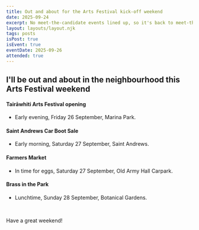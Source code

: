 ```yaml
---
title: Out and about for the Arts Festival kick-off weekend
date: 2025-09-24
excerpt: No meet-the-candidate events lined up, so it's back to meet-the-people.
layout: layouts/layout.njk
tags: posts
isPost: true
isEvent: true
eventDate: 2025-09-26
attended: true
---
```


## I'll be out and about in the neighbourhood this Arts Festival weekend

#### Tairāwhiti Arts Festival opening
- Early evening, Friday 26 September, Marina Park.

#### Saint Andrews Car Boot Sale
- Early morning, Saturday 27 September, Saint Andrews.

#### Farmers Market
- In time for eggs, Saturday 27 September, Old Army Hall Carpark.

#### Brass in the Park
- Lunchtime, Sunday 28 September, Botanical Gardens.

&nbsp;

Have a great weekend!
